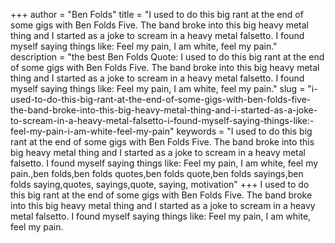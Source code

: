 +++
author = "Ben Folds"
title = "I used to do this big rant at the end of some gigs with Ben Folds Five. The band broke into this big heavy metal thing and I started as a joke to scream in a heavy metal falsetto. I found myself saying things like: Feel my pain, I am white, feel my pain."
description = "the best Ben Folds Quote: I used to do this big rant at the end of some gigs with Ben Folds Five. The band broke into this big heavy metal thing and I started as a joke to scream in a heavy metal falsetto. I found myself saying things like: Feel my pain, I am white, feel my pain."
slug = "i-used-to-do-this-big-rant-at-the-end-of-some-gigs-with-ben-folds-five-the-band-broke-into-this-big-heavy-metal-thing-and-i-started-as-a-joke-to-scream-in-a-heavy-metal-falsetto-i-found-myself-saying-things-like:-feel-my-pain-i-am-white-feel-my-pain"
keywords = "I used to do this big rant at the end of some gigs with Ben Folds Five. The band broke into this big heavy metal thing and I started as a joke to scream in a heavy metal falsetto. I found myself saying things like: Feel my pain, I am white, feel my pain.,ben folds,ben folds quotes,ben folds quote,ben folds sayings,ben folds saying,quotes, sayings,quote, saying, motivation"
+++
I used to do this big rant at the end of some gigs with Ben Folds Five. The band broke into this big heavy metal thing and I started as a joke to scream in a heavy metal falsetto. I found myself saying things like: Feel my pain, I am white, feel my pain.
